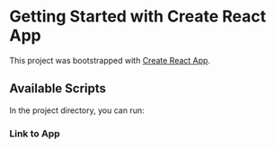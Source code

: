 # Getting Started with Create React App

This project was bootstrapped with [Create React App](https://github.com/facebook/create-react-app).

## Available Scripts

In the project directory, you can run:

### Link to App





